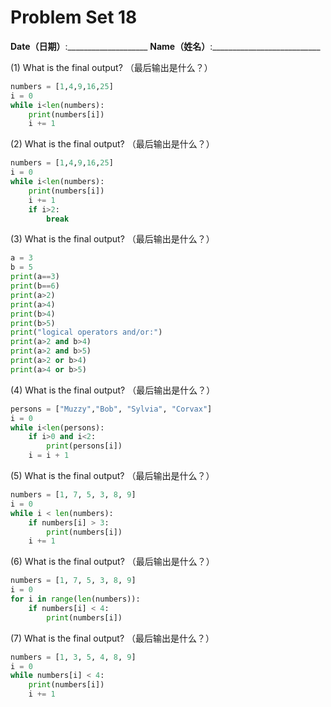 # Problem Set 18
**Date（日期）**:____________________   **Name（姓名）**:___________________________

(1) What is the final output?  （最后输出是什么？）

```python
numbers = [1,4,9,16,25]
i = 0
while i<len(numbers):
    print(numbers[i])
    i += 1
```

(2) What is the final output?  （最后输出是什么？）

```python
numbers = [1,4,9,16,25]
i = 0
while i<len(numbers):
    print(numbers[i])
    i += 1
    if i>2:
        break
```

(3) What is the final output?  （最后输出是什么？）
```python
a = 3
b = 5
print(a==3)
print(b==6)
print(a>2)
print(a>4)
print(b>4)
print(b>5)
print("logical operators and/or:")
print(a>2 and b>4)
print(a>2 and b>5)
print(a>2 or b>4)
print(a>4 or b>5)
```

(4) What is the final output?  （最后输出是什么？）
```python
persons = ["Muzzy","Bob", "Sylvia", "Corvax"]
i = 0
while i<len(persons):
    if i>0 and i<2:
        print(persons[i])
    i = i + 1
```

(5) What is the final output?  （最后输出是什么？）
```python
numbers = [1, 7, 5, 3, 8, 9]
i = 0
while i < len(numbers):
    if numbers[i] > 3:
        print(numbers[i])
    i += 1
```

(6) What is the final output?  （最后输出是什么？）
```python
numbers = [1, 7, 5, 3, 8, 9]
i = 0
for i in range(len(numbers)):
    if numbers[i] < 4:
        print(numbers[i])
```

(7) What is the final output?  （最后输出是什么？）
```python
numbers = [1, 3, 5, 4, 8, 9]
i = 0
while numbers[i] < 4:
    print(numbers[i])
    i += 1
```


